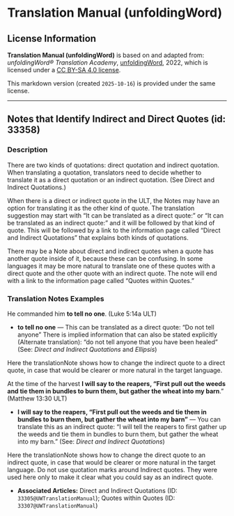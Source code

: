 # Translation Manual (unfoldingWord)

## License Information

**Translation Manual (unfoldingWord)** is based on and adapted from: _unfoldingWord® Translation Academy_, [unfoldingWord](https://unfoldingword.org/utw), 2022, which is licensed under a [CC BY-SA 4.0 license](https://creativecommons.org/licenses/by-sa/4.0/legalcode.en).

This markdown version (created `2025-10-16`) is provided under the same license.



--------------------------------

## Notes that Identify Indirect and Direct Quotes (id: 33358)

### Description

There are two kinds of quotations: direct quotation and indirect quotation. When translating a quotation, translators need to decide whether to translate it as a direct quotation or an indirect quotation. (See Direct and Indirect Quotations.)

When there is a direct or indirect quote in the ULT, the Notes may have an option for translating it as the other kind of quote. The translation suggestion may start with “It can be translated as a direct quote:” or “It can be translated as an indirect quote:” and it will be followed by that kind of quote. This will be followed by a link to the information page called “Direct and Indirect Quotations” that explains both kinds of quotations.

There may be a Note about direct and indirect quotes when a quote has another quote inside of it, because these can be confusing. In some languages it may be more natural to translate one of these quotes with a direct quote and the other quote with an indirect quote. The note will end with a link to the information page called “Quotes within Quotes.”

### Translation Notes Examples

He commanded him **to tell no one**. (Luke 5:14a ULT)

* **to tell no one** — This can be translated as a direct quote: “Do not tell anyone” There is implied information that can also be stated explicitly (Alternate translation): “do not tell anyone that you have been healed” (See: *Direct and Indirect Quotations* and *Ellipsis*)

Here the translationNote shows how to change the indirect quote to a direct quote, in case that would be clearer or more natural in the target language.

At the time of the harvest **I will say to the reapers, “First pull out the weeds and tie them in bundles to burn them, but gather the wheat into my barn**.” (Matthew 13:30 ULT)

* **I will say to the reapers, “First pull out the weeds and tie them in bundles to burn them, but gather the wheat into my barn”** — You can translate this as an indirect quote: “I will tell the reapers to first gather up the weeds and tie them in bundles to burn them, but gather the wheat into my barn.” (See: *Direct and Indirect Quotations*)

Here the translationNote shows how to change the direct quote to an indirect quote, in case that would be clearer or more natural in the target language. Do not use quotation marks around Indirect quotes. They were used here only to make it clear what you could say as an indirect quote.

* **Associated Articles:** Direct and Indirect Quotations (ID: `33305@UWTranslationManual`); Quotes within Quotes (ID: `33307@UWTranslationManual`)

